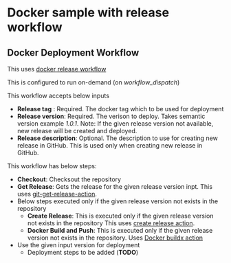 # Docker sample with release workflow

## Docker Deployment Workflow
This uses [docker release workflow](https://github.com/kumvijaya/docker-release-workflow/blob/main/.github/workflows/ansible-cd.yml)

This is configured to run on-demand (on *workflow_dispatch*)

This workflow accepts below inputs
- **Release tag** : Required. The docker tag which to be used for deployment
- **Release version**: Required. The verison to deploy. Takes semantic version example *1.0.1*. 
Note: If the given release version not available, new release will be created and deployed.
- **Release description**: Optional. The description to use for creating new release in GitHub. This is used only when creating new release in GitHub.


This workflow has below steps:

- **Checkout**: Checksout the repository
- **Get Release**: Gets the release for the given release version inpt. This uses [git-get-release-action](https://github.com/cardinalby/git-get-release-action).
- Below steps executed only if the given release version not exists in the repository 
    - **Create Release**: This is executed only if the given release version not exists in the repository This uses [create release action](https://github.com/actions/create-release).
    - **Docker Build and Push**: This is executed only if the given release version not exists in the repository. Uses [Docker buildx action](https://github.com/docker/build-push-action)
- Use the given input version for deployment
    - Deployment steps to be added (**TODO**) 